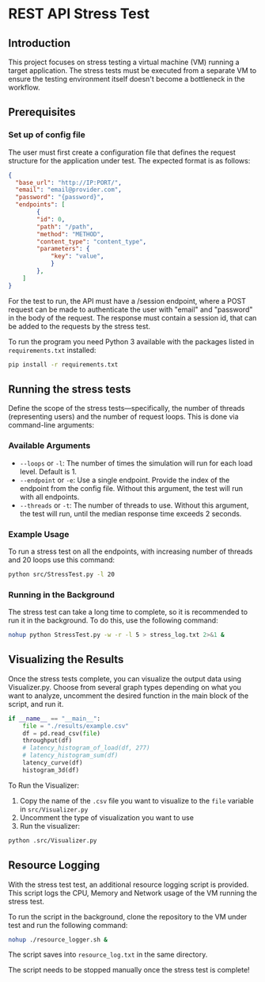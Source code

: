# REST API Stress Test

## Introduction

This project focuses on stress testing a virtual machine (VM) running a target application. The stress tests must be executed from a separate VM to ensure the testing environment itself doesn't become a bottleneck in the workflow.

## Prerequisites

### Set up of config file

The user must first create a configuration file that defines the request structure for the application under test. The expected format is as follows:

```JSON
{
  "base_url": "http://IP:PORT/",
  "email": "email@provider.com",
  "password": "{password}",
  "endpoints": [
        {
        "id": 0,
        "path": "/path",
        "method": "METHOD",
        "content_type": "content_type",
        "parameters": {
            "key": "value",
            }
        },
    ]
}
```

For the test to run, the API must have a /session endpoint, where a POST request can be made to authenticate the user with "email" and "password" in the body of the request. The response must contain a session id, that can be added to the requests by the stress test.

To run the program you need Python 3 available with the packages listed in `requirements.txt` installed:

```bash
pip install -r requirements.txt
```

## Running the stress tests

Define the scope of the stress tests—specifically, the number of threads (representing users) and the number of request loops. This is done via command-line arguments:

### Available Arguments

- `--loops` or `-l`: The number of times the simulation will run for each load level. Default is 1.
- `--endpoint` or `-e`: Use a single endpoint. Provide the index of the endpoint from the config file. Without this argument, the test will run with all endpoints.
- `--threads` or `-t`: The number of threads to use. Without this argument, the test will run, until the median response time exceeds 2 seconds.

### Example Usage

To run a stress test on all the endpoints, with increasing number of threads and 20 loops use this command:

```bash
python src/StressTest.py -l 20
```

### Running in the Background

The stress test can take a long time to complete, so it is recommended to run it in the background. To do this, use the following command:

```bash
nohup python StressTest.py -w -r -l 5 > stress_log.txt 2>&1 &
```

## Visualizing the Results

Once the stress tests complete, you can visualize the output data using Visualizer.py. Choose from several graph types depending on what you want to analyze, uncomment the desired function in the main block of the script, and run it.

```Python
if __name__ == "__main__":
    file = "./results/example.csv"
    df = pd.read_csv(file)
    throughput(df)
    # latency_histogram_of_load(df, 277)
    # latency_histogram_sum(df)
    latency_curve(df)
    histogram_3d(df)
```

To Run the Visualizer:

1. Copy the name of the `.csv` file you want to visualize to the `file` variable in `src/Visualizer.py`
2. Uncomment the type of visualization you want to use
3. Run the visualizer:

```bash
python .src/Visualizer.py
```

## Resource Logging

With the stress test test, an additional resource logging script is provided. This script logs the CPU, Memory and Network usage of the VM running the stress test.

To run the script in the background, clone the repository to the VM under test and run the following command:

```bash
nohup ./resource_logger.sh &
```

The script saves into `resource_log.txt` in the same directory.

The script needs to be stopped manually once the stress test is complete!
